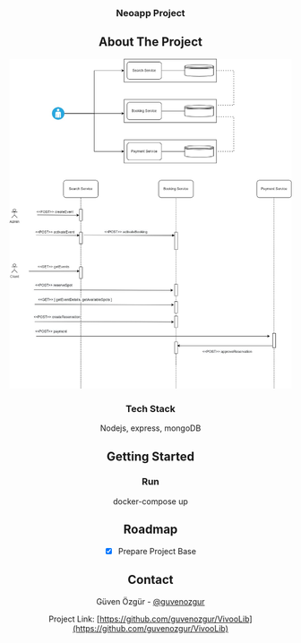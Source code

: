 <br />
<div align="center">
 
<h3 align="center">Neoapp Project</h3>



## About The Project

![](img/design.jpg)

### Tech Stack

Nodejs, express, mongoDB

## Getting Started

### Run
docker-compose up




## Roadmap
- [x] Prepare Project Base




## Contact

Güven Özgür - [@guvenozgur](https://www.linkedin.com/in/h%C3%BCseyin-g%C3%BCven-%C3%B6zg%C3%BCr-807b4769/)

Project Link: [https://github.com/guvenozgur/VivooLib](https://github.com/guvenozgur/VivooLib)




<!--
[Ref](https://ref.com)
-->




</div>